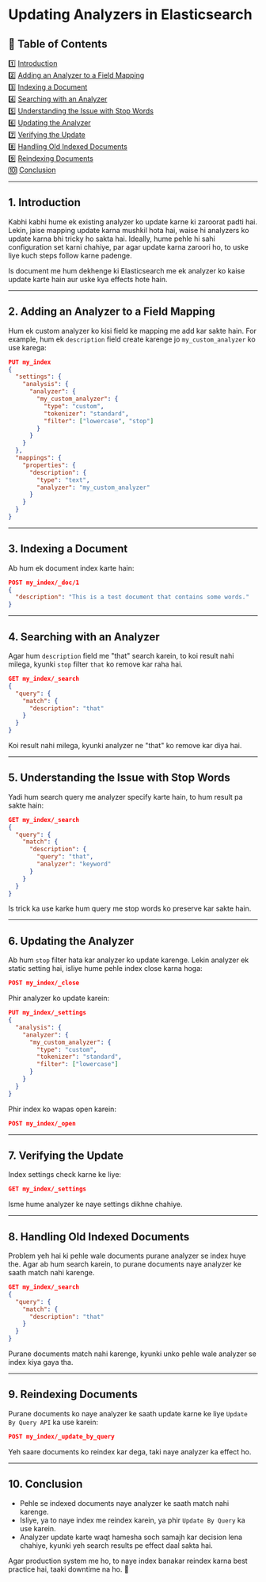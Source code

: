 # Updating Analyzers in Elasticsearch

## 📜 **Table of Contents**
1️⃣ [Introduction](#1)  
2️⃣ [Adding an Analyzer to a Field Mapping](#2)  
3️⃣ [Indexing a Document](#3)  
4️⃣ [Searching with an Analyzer](#4)  
5️⃣ [Understanding the Issue with Stop Words](#5)  
6️⃣ [Updating the Analyzer](#6)  
7️⃣ [Verifying the Update](#7)  
8️⃣ [Handling Old Indexed Documents](#8)  
9️⃣ [Reindexing Documents](#9)  
🔟 [Conclusion](#10)  

---

## 1. Introduction <a id="1"></a>
Kabhi kabhi hume ek existing analyzer ko update karne ki zaroorat padti hai. Lekin, jaise mapping update karna mushkil hota hai, waise hi analyzers ko update karna bhi tricky ho sakta hai. Ideally, hume pehle hi sahi configuration set karni chahiye, par agar update karna zaroori ho, to uske liye kuch steps follow karne padenge.

Is document me hum dekhenge ki Elasticsearch me ek analyzer ko kaise update karte hain aur uske kya effects hote hain.

---

## 2. Adding an Analyzer to a Field Mapping <a id="2"></a>
Hum ek custom analyzer ko kisi field ke mapping me add kar sakte hain. For example, hum ek `description` field create karenge jo `my_custom_analyzer` ko use karega:

```json
PUT my_index
{
  "settings": {
    "analysis": {
      "analyzer": {
        "my_custom_analyzer": {
          "type": "custom",
          "tokenizer": "standard",
          "filter": ["lowercase", "stop"]
        }
      }
    }
  },
  "mappings": {
    "properties": {
      "description": {
        "type": "text",
        "analyzer": "my_custom_analyzer"
      }
    }
  }
}
```

---

## 3. Indexing a Document <a id="3"></a>
Ab hum ek document index karte hain:

```json
POST my_index/_doc/1
{
  "description": "This is a test document that contains some words."
}
```

---

## 4. Searching with an Analyzer <a id="4"></a>
Agar hum `description` field me "that" search karein, to koi result nahi milega, kyunki `stop` filter `that` ko remove kar raha hai.

```json
GET my_index/_search
{
  "query": {
    "match": {
      "description": "that"
    }
  }
}
```

Koi result nahi milega, kyunki analyzer ne "that" ko remove kar diya hai.

---

## 5. Understanding the Issue with Stop Words <a id="5"></a>
Yadi hum search query me analyzer specify karte hain, to hum result pa sakte hain:

```json
GET my_index/_search
{
  "query": {
    "match": {
      "description": {
        "query": "that",
        "analyzer": "keyword"
      }
    }
  }
}
```

Is trick ka use karke hum query me stop words ko preserve kar sakte hain.

---

## 6. Updating the Analyzer <a id="6"></a>
Ab hum `stop` filter hata kar analyzer ko update karenge. Lekin analyzer ek static setting hai, isliye hume pehle index close karna hoga:

```json
POST my_index/_close
```

Phir analyzer ko update karein:

```json
PUT my_index/_settings
{
  "analysis": {
    "analyzer": {
      "my_custom_analyzer": {
        "type": "custom",
        "tokenizer": "standard",
        "filter": ["lowercase"]
      }
    }
  }
}
```

Phir index ko wapas open karein:

```json
POST my_index/_open
```

---

## 7. Verifying the Update <a id="7"></a>
Index settings check karne ke liye:

```json
GET my_index/_settings
```

Isme hume analyzer ke naye settings dikhne chahiye.

---

## 8. Handling Old Indexed Documents <a id="8"></a>
Problem yeh hai ki pehle wale documents purane analyzer se index huye the. Agar ab hum search karein, to purane documents naye analyzer ke saath match nahi karenge.

```json
GET my_index/_search
{
  "query": {
    "match": {
      "description": "that"
    }
  }
}
```

Purane documents match nahi karenge, kyunki unko pehle wale analyzer se index kiya gaya tha.

---

## 9. Reindexing Documents <a id="9"></a>
Purane documents ko naye analyzer ke saath update karne ke liye `Update By Query API` ka use karein:

```json
POST my_index/_update_by_query
```

Yeh saare documents ko reindex kar dega, taki naye analyzer ka effect ho.

---

## 10. Conclusion <a id="10"></a>
- Pehle se indexed documents naye analyzer ke saath match nahi karenge.
- Isliye, ya to naye index me reindex karein, ya phir `Update By Query` ka use karein.
- Analyzer update karte waqt hamesha soch samajh kar decision lena chahiye, kyunki yeh search results pe effect daal sakta hai.

Agar production system me ho, to naye index banakar reindex karna best practice hai, taaki downtime na ho. 🚀

